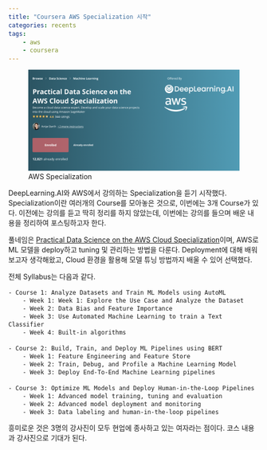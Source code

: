 ```yaml
---
title: "Coursera AWS Specialization 시작"
categories: recents
tags:
    - aws
    - coursera
---
```


<figure>
	<a href="/imgs/post-imgs/aws-specialization.png"><img src="/imgs/post-imgs/aws-specialization.png"></a>
	<figcaption>AWS Specialization</figcaption>
</figure>

DeepLearning.AI와 AWS에서 강의하는 Specialization을 듣기 시작했다. Specialization이란 여러개의 Course를 모아놓은 것으로, 이번에는 3개 Course가 있다. 이전에는 강의를 듣고 딱히 정리를 하지 않았는데, 이번에는 강의를 들으며 배운 내용을 정리하여 포스팅하고자 한다.

풀네임은 [Practical Data Science on the AWS Cloud Specialization](https://www.coursera.org/specializations/practical-data-science)이며, AWS로 ML 모델을 deploy하고 tuning 및 관리하는 방법을 다룬다. Deployment에 대해 배워보고자 생각해왔고, Cloud 환경을 활용해 모델 튜닝 방법까지 배울 수 있어 선택했다.

전체 Syllabus는 다음과 같다.

    - Course 1: Analyze Datasets and Train ML Models using AutoML
        - Week 1: Week 1: Explore the Use Case and Analyze the Dataset
        - Week 2: Data Bias and Feature Importance
        - Week 3: Use Automated Machine Learning to train a Text Classifier
        - Week 4: Built-in algorithms

    - Course 2: Build, Train, and Deploy ML Pipelines using BERT
        - Week 1: Feature Engineering and Feature Store
        - Week 2: Train, Debug, and Profile a Machine Learning Model
        - Week 3: Deploy End-To-End Machine Learning pipelines

    - Course 3: Optimize ML Models and Deploy Human-in-the-Loop Pipelines
        - Week 1: Advanced model training, tuning and evaluation
        - Week 2: Advanced model deployment and monitoring
        - Week 3: Data labeling and human-in-the-loop pipelines

흥미로운 것은 3명의 강사진이 모두 현업에 종사하고 있는 여자라는 점이다. 코스 내용과 강사진으로 기대가 된다.

